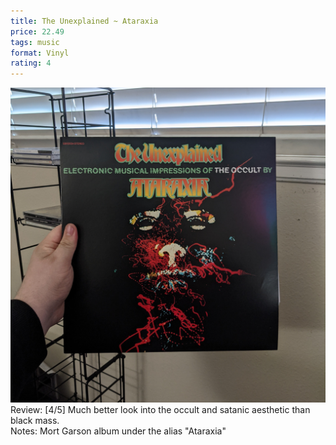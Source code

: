 ```yaml
---
title: The Unexplained ~ Ataraxia
price: 22.49
tags: music
format: Vinyl
rating: 4
---
```

![The Money Store](/assets/img/ibuycrap/unexplained.jpg) 
<br>
Review: [4/5] Much better look into the occult and satanic aesthetic than black mass.   
Notes: Mort Garson album under the alias "Ataraxia"